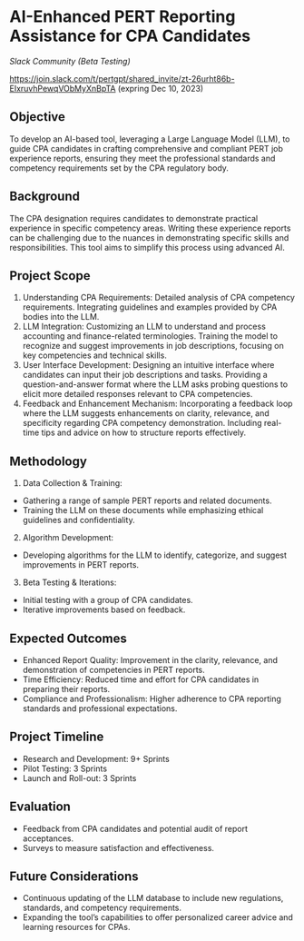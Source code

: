 # AI-Enhanced PERT Reporting Assistance for CPA Candidates

*Slack Community (Beta Testing)*

https://join.slack.com/t/pertgpt/shared_invite/zt-26urht86b-EIxruvhPewqVObMyXnBpTA (expring Dec 10, 2023)

## Objective
To develop an AI-based tool, leveraging a Large Language Model (LLM), to guide CPA candidates in crafting comprehensive and compliant PERT job experience reports, ensuring they meet the professional standards and competency requirements set by the CPA regulatory body.

## Background
The CPA designation requires candidates to demonstrate practical experience in specific competency areas. Writing these experience reports can be challenging due to the nuances in demonstrating specific skills and responsibilities. This tool aims to simplify this process using advanced AI.

## Project Scope
1. Understanding CPA Requirements:
Detailed analysis of CPA competency requirements.
Integrating guidelines and examples provided by CPA bodies into the LLM.
2. LLM Integration:
Customizing an LLM to understand and process accounting and finance-related terminologies.
Training the model to recognize and suggest improvements in job descriptions, focusing on key competencies and technical skills.
3. User Interface Development:
Designing an intuitive interface where candidates can input their job descriptions and tasks.
Providing a question-and-answer format where the LLM asks probing questions to elicit more detailed responses relevant to CPA competencies.
4. Feedback and Enhancement Mechanism:
Incorporating a feedback loop where the LLM suggests enhancements on clarity, relevance, and specificity regarding CPA competency demonstration.
Including real-time tips and advice on how to structure reports effectively.

## Methodology
1. Data Collection & Training:
- Gathering a range of sample PERT reports and related documents.
- Training the LLM on these documents while emphasizing ethical guidelines and confidentiality.

2. Algorithm Development:
- Developing algorithms for the LLM to identify, categorize, and suggest improvements in PERT reports.

3. Beta Testing & Iterations:
- Initial testing with a group of CPA candidates.
- Iterative improvements based on feedback.

## Expected Outcomes
- Enhanced Report Quality: Improvement in the clarity, relevance, and demonstration of competencies in PERT reports.
- Time Efficiency: Reduced time and effort for CPA candidates in preparing their reports.
- Compliance and Professionalism: Higher adherence to CPA reporting standards and professional expectations.

## Project Timeline
- Research and Development: 9+ Sprints
- Pilot Testing: 3 Sprints
- Launch and Roll-out: 3 Sprints

## Evaluation
- Feedback from CPA candidates and potential audit of report acceptances.
- Surveys to measure satisfaction and effectiveness.

## Future Considerations
- Continuous updating of the LLM database to include new regulations, standards, and competency requirements.
- Expanding the tool’s capabilities to offer personalized career advice and learning resources for CPAs.
